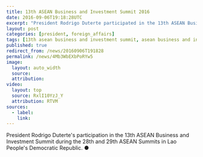```yaml
---
title: 13th ASEAN Business and Investment Summit 2016
date: 2016-09-06T19:18:28UTC
excerpt: "President Rodrigo Duterte participated in the 13th ASEAN Business and Investment Summit during the 28th and 29th ASEAN Summits in Lao People's Democratic Republic."
layout: post
categories: [president, foreign_affairs]
tags: [13th asean business and investment summit, asean business and investment summit, asean]
published: true
redirect_from: /news/20160906T191828
permalink: /news/4Mb3WbEXbPoRYw5
image:
  layout: auto_width
  source: 
  attribution: 
video:
  layout: top
  source: RxlI10YzJ_Y
  attribution: RTVM
sources:
  - label:
    link:
---
```


President Rodrigo Duterte's participation in the 13th ASEAN Business and Investment Summit during the 28th and 29th ASEAN Summits in Lao People's Democratic Republic.
&#x25cf;


